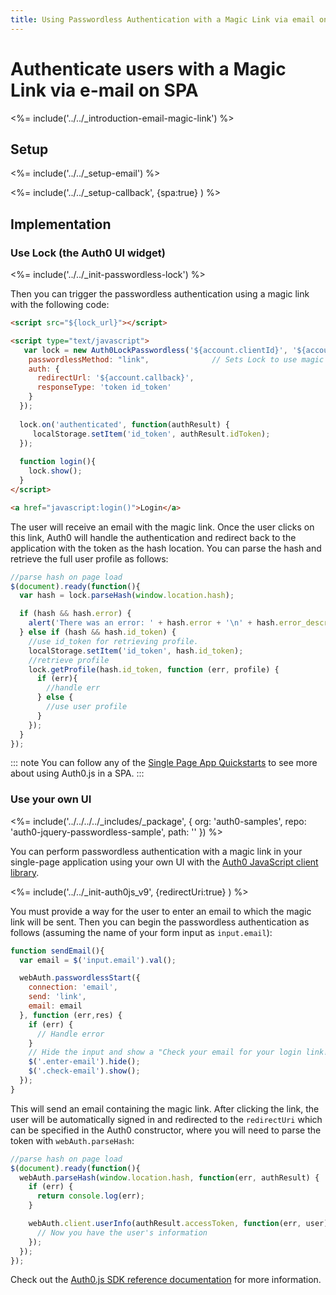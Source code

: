 ```yaml
---
title: Using Passwordless Authentication with a Magic Link via email on SPA
---
```

# Authenticate users with a Magic Link via e-mail on SPA

<%= include('../../_introduction-email-magic-link') %>

## Setup

<%= include('../../_setup-email') %>

<%= include('../../_setup-callback', {spa:true} ) %>

## Implementation

### Use Lock (the Auth0 UI widget)

<%= include('../../_init-passwordless-lock') %>

Then you can trigger the passwordless authentication using a magic link with the following code:

```html
<script src="${lock_url}"></script>

<script type="text/javascript">
   var lock = new Auth0LockPasswordless('${account.clientId}', '${account.namespace}', {
    passwordlessMethod: "link",              // Sets Lock to use magic link
    auth: {
      redirectUrl: '${account.callback}',
      responseType: 'token id_token'
    }
  });
  
  lock.on('authenticated', function(authResult) {
     localStorage.setItem('id_token', authResult.idToken);
  });
  
  function login(){
    lock.show();
  }
</script>

<a href="javascript:login()">Login</a>
```

The user will receive an email with the magic link. Once the user clicks on this link, Auth0 will handle the authentication and redirect back to the application with the token as the hash location. You can parse the hash and retrieve the full user profile as follows:

```js
//parse hash on page load
$(document).ready(function(){
  var hash = lock.parseHash(window.location.hash);

  if (hash && hash.error) {
    alert('There was an error: ' + hash.error + '\n' + hash.error_description);
  } else if (hash && hash.id_token) {
    //use id_token for retrieving profile.
    localStorage.setItem('id_token', hash.id_token);
    //retrieve profile
    lock.getProfile(hash.id_token, function (err, profile) {
      if (err){
        //handle err
      } else {
        //use user profile
      }
    });
  }
});
```

::: note
You can follow any of the [Single Page App Quickstarts](/quickstart/spa) to see more about using Auth0.js in a SPA.
:::

### Use your own UI

<%= include('../../../../_includes/_package', {
  org: 'auth0-samples',
  repo: 'auth0-jquery-passwordless-sample',
  path: ''
}) %>

You can perform passwordless authentication with a magic link in your single-page application using your own UI with the [Auth0 JavaScript client library](/libraries/auth0js).

<%= include('../../_init-auth0js_v9', {redirectUri:true} ) %>

You must provide a way for the user to enter an email to which the magic link will be sent. Then you can begin the passwordless authentication as follows (assuming the name of your form input as `input.email`):

```js
function sendEmail(){
  var email = $('input.email').val();

  webAuth.passwordlessStart({
    connection: 'email',
    send: 'link',
    email: email
  }, function (err,res) {
    if (err) {
      // Handle error
    }
    // Hide the input and show a "Check your email for your login link!" screen
    $('.enter-email').hide();
    $('.check-email').show();
  });
}
```

This will send an email containing the magic link. After clicking the link, the user will be automatically signed in and redirected to the `redirectUri` which can be specified in the Auth0 constructor, where you will need to parse the token with `webAuth.parseHash`:

```js
//parse hash on page load
$(document).ready(function(){
  webAuth.parseHash(window.location.hash, function(err, authResult) {
    if (err) {
      return console.log(err);
    }

    webAuth.client.userInfo(authResult.accessToken, function(err, user) {
      // Now you have the user's information
    });
  });
});
```

Check out the [Auth0.js SDK reference documentation](/libraries/auth0js) for more information.
